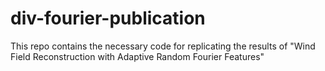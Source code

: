 # div-fourier-publication
 This repo contains the necessary code for replicating the results of "Wind Field Reconstruction with Adaptive Random Fourier Features"
